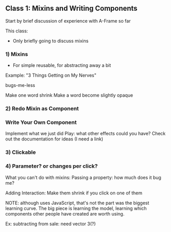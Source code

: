 ## Class 1: Mixins and Writing Components


Start by brief discussion of experience with A-Frame so far

This class:
- Only briefly going to discuss mixins


### 1) Mixins
- For simple reusable, for abstracting away a bit

Example:  "3 Things Getting on My Nerves"

bugs-me-less

Make one word shrink
Make a word become slightly opaque

### 2) Redo Mixin as Component


### Write Your Own Component

Implement what we just did
Play: what other effects could you have? Check out the documentation for ideas (I need a link)

### 3)  Clickable


### 4) Parameter?  or changes per click?

What you can't do with mixins: Passing a property: how much does it bug me?

Adding Interaction: Make them shrink if you click on one of them



NOTE: although uses JavaScript, that's not the part was the biggest learning curve. The big piece is learning the model, learning which components other people have created are worth using.

Ex:  subtracting from sale:  need vector 3(?)
